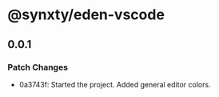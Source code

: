 # @synxty/eden-vscode

## 0.0.1

### Patch Changes

- 0a3743f: Started the project. Added general editor colors.
